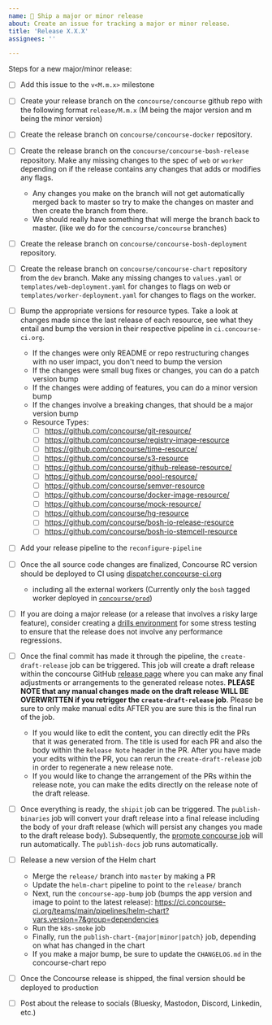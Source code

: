 ```yaml
---
name: 🚀 Ship a major or minor release
about: Create an issue for tracking a major or minor release.
title: 'Release X.X.X'
assignees: ''

---
```


Steps for a new major/minor release:

* [ ] Add this issue to the `v<M.m.x>` milestone

* [ ] Create your release branch on the `concourse/concourse` github repo with the following format `release/M.m.x` (M being the major version and m being the minor version)

* [ ] Create the release branch on `concourse/concourse-docker` repository.

* [ ] Create the release branch on the `concourse/concourse-bosh-release` repository. Make any missing changes to the spec of `web` or `worker` depending on if the release contains any changes that adds or modifies any flags.
  * Any changes you make on the branch will not get automatically merged back to master so try to make the changes on master and then create the branch from there.
  * We should really have something that will merge the branch back to master. (like we do for the `concourse/concourse` branches)

* [ ] Create the release branch on `concourse/concourse-bosh-deployment` repository.

* [ ] Create the release branch on `concourse/concourse-chart` repository from the `dev` branch. Make any missing changes to `values.yaml` or `templates/web-deployment.yaml` for changes to flags on web or `templates/worker-deployment.yaml` for changes to flags on the worker.

* [ ] Bump the appropriate versions for resource types. Take a look at changes made since the last release of each resource, see what they entail and bump the version in their respective pipeline in `ci.concourse-ci.org`.

  * If the changes were only README or repo restructuring changes with no user impact, you don't need to bump the version
  * If the changes were small bug fixes or changes, you can do a patch version bump
  * If the changes were adding of features, you can do a minor version bump
  * If the changes involve a breaking changes, that should be a major version bump
  * Resource Types:
    * [ ] https://github.com/concourse/git-resource/
    * [ ] https://github.com/concourse/registry-image-resource
    * [ ] https://github.com/concourse/time-resource/
    * [ ] https://github.com/concourse/s3-resource
    * [ ] https://github.com/concourse/github-release-resource/
    * [ ] https://github.com/concourse/pool-resource/
    * [ ] https://github.com/concourse/semver-resource
    * [ ] https://github.com/concourse/docker-image-resource/
    * [ ] https://github.com/concourse/mock-resource/
    * [ ] https://github.com/concourse/hg-resource
    * [ ] https://github.com/concourse/bosh-io-release-resource
    * [ ] https://github.com/concourse/bosh-io-stemcell-resource

* [ ] Add your release pipeline to the `reconfigure-pipeline`

* [ ] Once the all source code changes are finalized, Concourse RC version should be deployed to CI using [dispatcher.concourse-ci.org](https://dispatcher.concourse-ci.org/)
  * including all the external workers (Currently only the `bosh` tagged worker deployed in [`concourse/prod`](https://github.com/concourse/prod))

* [ ] If you are doing a major release (or a release that involves a risky large feature), consider creating a [drills environment](https://github.com/concourse/drills) for some stress testing to ensure that the release does not involve any performance regressions.

* [ ] Once the final commit has made it through the pipeline, the `create-draft-release` job can be triggered. This job will create a draft release within the concourse GitHub [release page](https://github.com/concourse/concourse/releases) where you can make any final adjustments or arrangements to the generated release notes. **PLEASE NOTE that any manual changes made on the draft release WILL BE OVERWRITTEN if you retrigger the `create-draft-release` job**. Please be sure to only make manual edits AFTER you are sure this is the final run of the job.
  * If you would like to edit the content, you can directly edit the PRs that it was generated from. The title is used for each PR and also the body within the `Release Note` header in the PR. After you have made your edits within the PR, you can rerun the `create-draft-release` job in order to regenerate a new release note.
  * If you would like to change the arrangement of the PRs within the release note, you can make the edits directly on the release note of the draft release. 

* [ ] Once everything is ready, the `shipit` job can be triggered. The `publish-binaries` job will convert your draft release into a final release including the body of your draft release (which will persist any changes you made to the draft release body). Subsequently, the [promote concourse job](https://ci.concourse-ci.org/teams/main/pipelines/promote) will run automatically. The `publish-docs` job runs automatically.

* [ ] Release a new version of the Helm chart
  * Merge the `release/` branch into `master` by making a PR
  * Update the `helm-chart` pipeline to point to the `release/` branch
  * Next, run the `concourse-app-bump` job (bumps the app version and image to point to the latest release): https://ci.concourse-ci.org/teams/main/pipelines/helm-chart?vars.version=7&group=dependencies
  * Run the `k8s-smoke` job
  * Finally, run the `publish-chart-{major|minor|patch}` job, depending on what has changed in the chart
  * If you make a major bump, be sure to update the `CHANGELOG.md` in the concourse-chart repo

* [ ] Once the Concourse release is shipped, the final version should be deployed to production

* [ ] Post about the release to socials (Bluesky, Mastodon, Discord, Linkedin, etc.)
